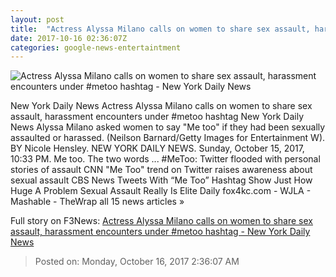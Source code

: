 ```yaml
---
layout: post
title:  "Actress Alyssa Milano calls on women to share sex assault, harassment encounters under #metoo hashtag - New York Daily News"
date: 2017-10-16 02:36:07Z
categories: google-news-entertaintment
---
```


![Actress Alyssa Milano calls on women to share sex assault, harassment encounters under #metoo hashtag - New York Daily News](http://assets.nydailynews.com/polopoly_fs/1.3565304.1508120679!/img/httpImage/image.jpg_gen/derivatives/landscape_1200/775021174jf00011-2017-enter.jpg)

New York Daily News Actress Alyssa Milano calls on women to share sex assault, harassment encounters under #metoo hashtag New York Daily News Alyssa Milano asked women to say "Me too" if they had been sexually assaulted or harassed. (Neilson Barnard/Getty Images for Entertainment W). BY Nicole Hensley. NEW YORK DAILY NEWS. Sunday, October 15, 2017, 10:33 PM. Me too. The two words ... #MeToo: Twitter flooded with personal stories of assault CNN "Me Too" trend on Twitter raises awareness about sexual assault CBS News Tweets With “Me Too” Hashtag Show Just How Huge A Problem Sexual Assault Really Is Elite Daily fox4kc.com - WJLA - Mashable - TheWrap all 15 news articles »


Full story on F3News: [Actress Alyssa Milano calls on women to share sex assault, harassment encounters under #metoo hashtag - New York Daily News](http://www.f3nws.com/n/Qx3yfF)

> Posted on: Monday, October 16, 2017 2:36:07 AM
